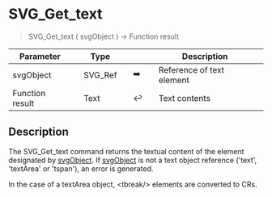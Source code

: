 <!-- text := SVG_Get_text ( svgObject )
 -> svgObject (Text)
 <- text (Text)-->
# SVG_Get_text

> SVG_Get_text ( svgObject ) -> Function result

| Parameter |     | Type |     |     |     | Description |     |
| --- | --- | --- | --- | --- | --- | --- | --- |
| svgObject |     | SVG_Ref |     | ➡️ |     | Reference of text element |     |
| Function result |     | Text |     | ↩️ |     | Text contents |     |

## Description

The SVG_Get_text command returns the textual content of the element designated by [svgObject](## "Reference of text element"). If [svgObject](## "Reference of text element") is not a text object reference ('text', 'textArea' or 'tspan'), an error is generated.

In the case of a textArea object, &lt;tbreak/&gt; elements are converted to CRs.
